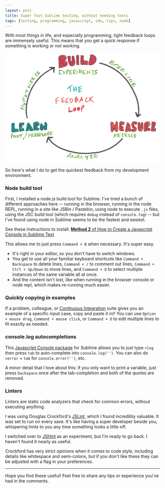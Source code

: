 ```yaml
---
layout: post
title: Super fast Sublime testing, without needing tests
tags: [testing, programming, javascript, ide, tips, node]
---
```


With most things in life, and especially programming, tight feedback loops are immensely useful. This means that you get a quick response if something is working or not working.

![image of tight feedback loop](/images/bml-loop-2-1.png)

So here's what I do to get the quickest feedback from my development environment.


### Node build tool ###

First, I installed a node.js build tool for Sublime. I've tried a bunch of different approaches here -- running in the browser, running in the node REPL, running in a site like JSBin / Pastebin, using node to execute `.js` files, using the JSC build tool (which requires `debug` instead of `console.log`) -- but I've found using node in Sublime seems to be the fastest and easiest.

See these instructions to install: [**Method 2** of How to Create a Javascript Console in Sublime Text](http://www.wikihow.com/Create-a-Javascript-Console-in-Sublime-Text)

This allows me to just press `Command + B` when necessary. It's super easy.

* It's right in your editor, so you don't have to switch windows.
* You get to use all your familiar keyboard shortcuts like `Command + Backspace` to delete lines, `Command + /` to comment out lines, `Command + Ctrl + Up/Down` to move lines, and `Command + D` to select multiple instances of the same variable all at once.
* And the content isn't lost, like when running in the browser console or node repl, which makes re-running much easier.

### Quickly copying in examples ###

If a problem, colleague, or [Continuous Integration](https://en.wikipedia.org/wiki/Continuous_integration) suite gives you an example of a specific input case, copy and paste it in!! You can use `Option + mouse drag`, `Command + mouse click`, or `Command + D` to edit multiple lines to fit exactly as needed.

### console.log autocompletions ###

This [Javascript Console package](https://packagecontrol.io/packages/JavaScript%20Console) for Sublime allows you to just type `>log` then press `tab` to auto-complete into `console.log('')`. You can also do `>error` + `tab` for `console.error('')`, etc.

A minor detail that I love about this: if you only want to print a variable, just press `backspace` once after the tab-completion and both of the quotes are removed.

### Linters ###

Linters are static code analyzers that check for common errors, without executing anything.

I was using Douglas Crockford's [JSLint](https://packagecontrol.io/packages/JSLint), which I found incredibly valuable. It was set to run on every save. It's like having a super developer beside you, whispering hints to you any time something looks a little off.

I switched over to [JSHint](https://github.com/uipoet/sublime-jshint) as an experiment, but I'm ready to go back. I haven't found it nearly as useful.

Crockford has very strict opinions when it comes to code style, including details like whitespace and semi-colons, but if you don't like these they can be adjusted with a flag in your preferences.

--------------

Hope you find these useful! Feel free to share any tips or experience you've had in the comments.

